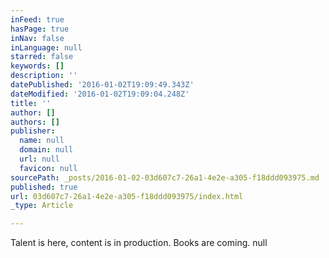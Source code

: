 ```yaml
---
inFeed: true
hasPage: true
inNav: false
inLanguage: null
starred: false
keywords: []
description: ''
datePublished: '2016-01-02T19:09:49.343Z'
dateModified: '2016-01-02T19:09:04.248Z'
title: ''
author: []
authors: []
publisher:
  name: null
  domain: null
  url: null
  favicon: null
sourcePath: _posts/2016-01-02-03d607c7-26a1-4e2e-a305-f18ddd093975.md
published: true
url: 03d607c7-26a1-4e2e-a305-f18ddd093975/index.html
_type: Article

---
```

Talent is here, content is in production.  Books are coming.  null
